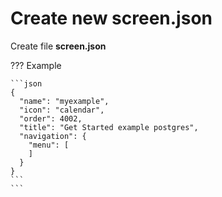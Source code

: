 # Create new  **screen.json**

Create file  **screen.json**

??? Example

    ```json 
    {
      "name": "myexample",
      "icon": "calendar",
      "order": 4002,
      "title": "Get Started example postgres",
      "navigation": {
        "menu": [
        ]
      }
    }
    ```
    ```
